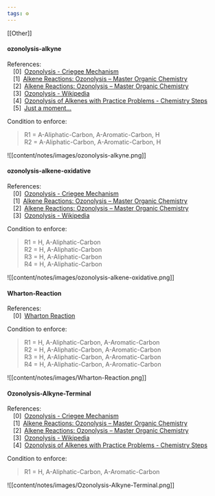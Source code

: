 ```yaml
---
tags: ⚙️
---
```

[[Other]]


#### ozonolysis-alkyne

References:   
 [0] [Ozonolysis - Criegee Mechanism](https://www.organic-chemistry.org/namedreactions/ozonolysis-criegee-mechanism.shtm)  
 [1] [Alkene Reactions: Ozonolysis – Master Organic Chemistry](https://www.masterorganicchemistry.com/2013/04/23/alkene-reactions-ozonolysis/)  
 [2] [Alkene Reactions: Ozonolysis – Master Organic Chemistry](https://www.masterorganicchemistry.com/2013/04/23/alkene-reactions-ozonolysis/#two)  
 [3] [Ozonolysis - Wikipedia](https://en.wikipedia.org/wiki/Ozonolysis)  
 [4] [Ozonolysis of Alkenes with Practice Problems - Chemistry Steps](https://www.chemistrysteps.com/ozonolysis-of-alkenes/)  
 [5] [Just a moment...](https://pubs.acs.org/doi/full/10.1021/ja010166f )  
 


 
  Condition to enforce: 
> R1 = A-Aliphatic-Carbon, A-Aromatic-Carbon, H  
> R2 = A-Aliphatic-Carbon, A-Aromatic-Carbon, H  
> 




![[content/notes/images/ozonolysis-alkyne.png]]

#### ozonolysis-alkene-oxidative

References:   
 [0] [Ozonolysis - Criegee Mechanism](https://www.organic-chemistry.org/namedreactions/ozonolysis-criegee-mechanism.shtm)  
 [1] [Alkene Reactions: Ozonolysis – Master Organic Chemistry](https://www.masterorganicchemistry.com/2013/04/23/alkene-reactions-ozonolysis/)  
 [2] [Alkene Reactions: Ozonolysis – Master Organic Chemistry](https://www.masterorganicchemistry.com/2013/04/23/alkene-reactions-ozonolysis/#two)  
 [3] [Ozonolysis - Wikipedia](https://en.wikipedia.org/wiki/Ozonolysis)  
 


 
  Condition to enforce: 
> R1 = H, A-Aliphatic-Carbon  
> R2 = H, A-Aliphatic-Carbon  
> R3 = H, A-Aliphatic-Carbon  
> R4 = H, A-Aliphatic-Carbon  
> 




![[content/notes/images/ozonolysis-alkene-oxidative.png]]

#### Wharton-Reaction

References:   
 [0] [Wharton Reaction](https://synarchive.com/named-reactions/wharton-reaction)  
 


 
  Condition to enforce: 
> R1 = H, A-Aliphatic-Carbon, A-Aromatic-Carbon  
> R2 = H, A-Aliphatic-Carbon, A-Aromatic-Carbon  
> R3 = H, A-Aliphatic-Carbon, A-Aromatic-Carbon  
> R4 = H, A-Aliphatic-Carbon, A-Aromatic-Carbon  
> 




![[content/notes/images/Wharton-Reaction.png]]

#### Ozonolysis-Alkyne-Terminal

References:   
 [0] [Ozonolysis - Criegee Mechanism](https://www.organic-chemistry.org/namedreactions/ozonolysis-criegee-mechanism.shtm)  
 [1] [Alkene Reactions: Ozonolysis – Master Organic Chemistry](https://www.masterorganicchemistry.com/2013/04/23/alkene-reactions-ozonolysis/)  
 [2] [Alkene Reactions: Ozonolysis – Master Organic Chemistry](https://www.masterorganicchemistry.com/2013/04/23/alkene-reactions-ozonolysis/#two)  
 [3] [Ozonolysis - Wikipedia](https://en.wikipedia.org/wiki/Ozonolysis)  
 [4] [Ozonolysis of Alkenes with Practice Problems - Chemistry Steps](https://www.chemistrysteps.com/ozonolysis-of-alkenes/)  
 


 
  Condition to enforce: 
> R1 = H, A-Aliphatic-Carbon, A-Aromatic-Carbon  
> 




![[content/notes/images/Ozonolysis-Alkyne-Terminal.png]]

